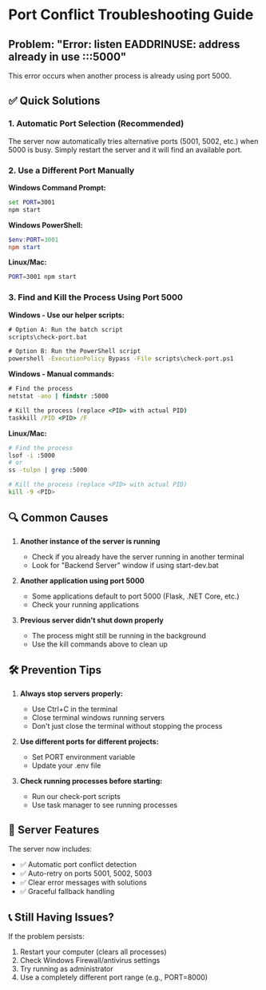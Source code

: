 # Port Conflict Troubleshooting Guide

## Problem: "Error: listen EADDRINUSE: address already in use :::5000"

This error occurs when another process is already using port 5000.

## ✅ Quick Solutions

### 1. **Automatic Port Selection (Recommended)**
The server now automatically tries alternative ports (5001, 5002, etc.) when 5000 is busy.
Simply restart the server and it will find an available port.

### 2. **Use a Different Port Manually**

**Windows Command Prompt:**
```cmd
set PORT=3001
npm start
```

**Windows PowerShell:**
```powershell
$env:PORT=3001
npm start
```

**Linux/Mac:**
```bash
PORT=3001 npm start
```

### 3. **Find and Kill the Process Using Port 5000**

**Windows - Use our helper scripts:**
```cmd
# Option A: Run the batch script
scripts\check-port.bat

# Option B: Run the PowerShell script  
powershell -ExecutionPolicy Bypass -File scripts\check-port.ps1
```

**Windows - Manual commands:**
```cmd
# Find the process
netstat -ano | findstr :5000

# Kill the process (replace <PID> with actual PID)
taskkill /PID <PID> /F
```

**Linux/Mac:**
```bash
# Find the process
lsof -i :5000
# or
ss -tulpn | grep :5000

# Kill the process (replace <PID> with actual PID)
kill -9 <PID>
```

## 🔍 Common Causes

1. **Another instance of the server is running**
   - Check if you already have the server running in another terminal
   - Look for "Backend Server" window if using start-dev.bat

2. **Another application using port 5000**
   - Some applications default to port 5000 (Flask, .NET Core, etc.)
   - Check your running applications

3. **Previous server didn't shut down properly**
   - The process might still be running in the background
   - Use the kill commands above to clean up

## 🛠️ Prevention Tips

1. **Always stop servers properly:**
   - Use Ctrl+C in the terminal
   - Close terminal windows running servers
   - Don't just close the terminal without stopping the process

2. **Use different ports for different projects:**
   - Set PORT environment variable
   - Update your .env file

3. **Check running processes before starting:**
   - Run our check-port scripts
   - Use task manager to see running processes

## 🚀 Server Features

The server now includes:
- ✅ Automatic port conflict detection
- ✅ Auto-retry on ports 5001, 5002, 5003
- ✅ Clear error messages with solutions
- ✅ Graceful fallback handling

## 📞 Still Having Issues?

If the problem persists:
1. Restart your computer (clears all processes)
2. Check Windows Firewall/antivirus settings
3. Try running as administrator
4. Use a completely different port range (e.g., PORT=8000)